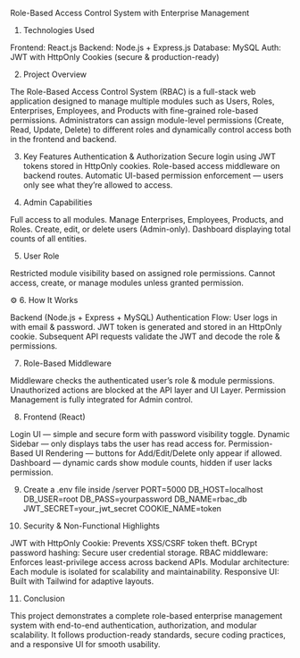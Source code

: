 Role-Based Access Control System with Enterprise Management
1. Technologies Used

Frontend: React.js
Backend: Node.js + Express.js
Database: MySQL
Auth: JWT with HttpOnly Cookies (secure & production-ready)

2. Project Overview

The Role-Based Access Control System (RBAC) is a full-stack web application designed to manage multiple modules such as Users, Roles, Enterprises, Employees, and Products with fine-grained role-based permissions.
Administrators can assign module-level permissions (Create, Read, Update, Delete) to different roles and dynamically control access both in the frontend and backend.

3. Key Features
Authentication & Authorization
Secure login using JWT tokens stored in HttpOnly cookies.
Role-based access middleware on backend routes.
Automatic UI-based permission enforcement — users only see what they’re allowed to access.

4. Admin Capabilities

Full access to all modules.
Manage Enterprises, Employees, Products, and Roles.
Create, edit, or delete users (Admin-only).
Dashboard displaying total counts of all entities.

5. User Role

Restricted module visibility based on assigned role permissions.
Cannot access, create, or manage modules unless granted permission.

⚙️ 6. How It Works

Backend (Node.js + Express + MySQL)
Authentication Flow:
User logs in with email & password.
JWT token is generated and stored in an HttpOnly cookie.
Subsequent API requests validate the JWT and decode the role & permissions.

7. Role-Based Middleware

Middleware checks the authenticated user’s role & module permissions.
Unauthorized actions are blocked at the API layer and UI Layer.
Permission Management is fully integrated for Admin control.

8. Frontend (React)

Login UI — simple and secure form with password visibility toggle.
Dynamic Sidebar — only displays tabs the user has read access for.
Permission-Based UI Rendering — buttons for Add/Edit/Delete only appear if allowed.
Dashboard — dynamic cards show module counts, hidden if user lacks permission.

9. Create a .env file inside /server
PORT=5000
DB_HOST=localhost
DB_USER=root
DB_PASS=yourpassword
DB_NAME=rbac_db
JWT_SECRET=your_jwt_secret
COOKIE_NAME=token

10. Security & Non-Functional Highlights

JWT with HttpOnly Cookie: Prevents XSS/CSRF token theft.
BCrypt password hashing: Secure user credential storage.
RBAC middleware: Enforces least-privilege access across backend APIs.
Modular architecture: Each module is isolated for scalability and maintainability.
Responsive UI: Built with Tailwind for adaptive layouts.

11. Conclusion

This project demonstrates a complete role-based enterprise management system with end-to-end authentication, authorization, and modular scalability.
It follows production-ready standards, secure coding practices, and a responsive UI for smooth usability.
